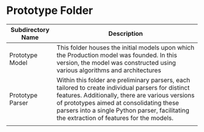 # Prototype Folder

| Subdirectory Name | Description |
|---|---|
| Prototype Model | This folder houses the initial models upon which the Production model was founded. In this version, the model was constructed using various algorithms and architectures |
| Prototype Parser | Within this folder are preliminary parsers, each tailored to create individual parsers for distinct features. Additionally, there are various versions of prototypes aimed at consolidating these parsers into a single Python parser, facilitating the extraction of features for the models. |
| | |